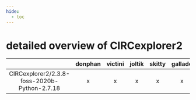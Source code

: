 ```yaml
---
hide:
  - toc
---
```


detailed overview of CIRCexplorer2
==================================

| |donphan|victini|joltik|skitty|gallade|accelgor|swalot|doduo|
| :---: | :---: | :---: | :---: | :---: | :---: | :---: | :---: | :---: |
|CIRCexplorer2/2.3.8-foss-2020b-Python-2.7.18|x|x|x|x|x|-|x|x|

